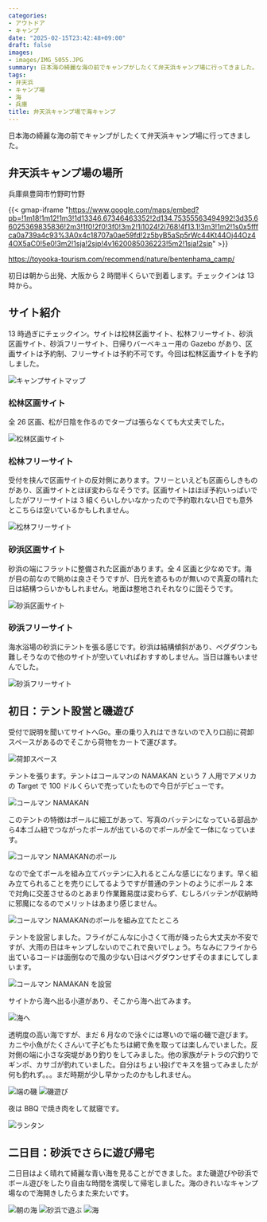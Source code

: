 ```yaml
---
categories:
- アウトドア
- キャンプ
date: "2025-02-15T23:42:48+09:00"
draft: false
images: 
- images/IMG_5055.JPG
summary: 日本海の綺麗な海の前でキャンプがしたくて弁天浜キャンプ場に行ってきました。
tags:
- 弁天浜
- キャンプ場
- 海
- 兵庫
title: 弁天浜キャンプ場で海キャンプ
---
```


日本海の綺麗な海の前でキャンプがしたくて弁天浜キャンプ場に行ってきました。

## 弁天浜キャンプ場の場所

兵庫県豊岡市竹野町竹野

{{< gmap-iframe "https://www.google.com/maps/embed?pb=!1m18!1m12!1m3!1d13346.67346463352!2d134.75355563494992!3d35.66025369835836!2m3!1f0!2f0!3f0!3m2!1i1024!2i768!4f13.1!3m3!1m2!1s0x5fffca0a739a4c93%3A0x4c18707a0ae59fd!2z5byB5aSp5rWc44Kt44Oj44Oz44OX5aC0!5e0!3m2!1sja!2sjp!4v1620085036223!5m2!1sja!2sjp" >}}

<https://toyooka-tourism.com/recommend/nature/bentenhama_camp/>

初日は朝から出発、大阪から 2 時間半くらいで到着します。チェックインは 13
時から。

## サイト紹介

13
時過ぎにチェックイン。サイトは松林区画サイト、松林フリーサイト、砂浜区画サイト、砂浜フリーサイト、日帰りバーベキュー用の
Gazebo
があり、区画サイトは予約制、フリーサイトは予約不可です。今回は松林区画サイトを予約しました。

![キャンプサイトマップ](./images/bentenhamanew.jpg)

### 松林区画サイト

全 26 区画、松が日陰を作るのでタープは張らなくても大丈夫でした。

![松林区画サイト](./images/IMG_5037.JPG)

### 松林フリーサイト

受付を挟んで区画サイトの反対側にあります。フリーといえども区画らしきものがあり、区画サイトとほぼ変わらなそうです。区画サイトはほぼ予約いっぱいでしたがフリーサイトは
3
組くらいしかいなかったので予約取れない日でも意外とこちらは空いているかもしれません。

![松林フリーサイト](./images/IMG_5056.JPG)

### 砂浜区画サイト

砂浜の端にフラットに整備された区画があります。全 4
区画と少なめです。海が目の前なので眺めは良さそうですが、日光を遮るものが無いので真夏の晴れた日は結構つらいかもしれません。地面は整地されそれなりに固そうです。

![砂浜区画サイト](./images/IMG_5051.JPG)

### 砂浜フリーサイト

海水浴場の砂浜にテントを張る感じです。砂浜は結構傾斜があり、ペグダウンも難しそうなので他のサイトが空いていればおすすめしません。当日は誰もいませんでした。

![砂浜フリーサイト](./images/IMG_5050.JPG)

## 初日：テント設営と磯遊び

受付で説明を聞いてサイトへGo。車の乗り入れはできないので入り口前に荷卸スペースがあるのでそこから荷物をカートで運びます。

![荷卸スペース](./images/IMG_5035.JPG)

テントを張ります。テントはコールマンの NAMAKAN という 7 人用でアメリカの
Target で 100 ドルくらいで売っていたもので今日がデビューです。

![コールマン NAMAKAN](./images/IMG_5012.JPG)

このテントの特徴はポールに細工があって、写真のバッテンになっている部品から4本ゴム紐でつながったポールが出ているのでポールが全て一体になっています。

![コールマン NAMAKANのポール](./images/IMG_5017.JPG)

なので全てポールを組み立てバッテンに入れるとこんな感じになります。早く組み立てられることを売りにしてるようですが普通のテントのようにポール
2
本で対角に交差させるのとあまり作業難易度は変わらず、むしろバッテンが収納時に邪魔になるのでメリットはあまり感じません。

![コールマン NAMAKANのポールを組み立てたところ](./images/IMG_5019.JPG)

テントを設営しました。フライがこんなに小さくて雨が降ったら大丈夫か不安ですが、大雨の日はキャンプしないのでこれで良いでしょう。ちなみにフライから出ているコードは面倒なので風の少ない日はペグダウンせずそのままにしてしまいます。

![コールマン NAMAKAN を設営](./images/IMG_5022.JPG)

サイトから海へ出る小道があり、そこから海へ出てみます。

![海へ](./images/IMG_5038.JPG)

透明度の高い海ですが、まだ 6
月なので泳ぐには寒いので端の磯で遊びます。カニや小魚がたくさんいて子どもたちは網で魚を取っては楽しんでいました。反対側の端に小さな突堤があり釣りをしてみました。他の家族がテトラの穴釣りでギンポ、カサゴが釣れていました。自分はちょい投げでキスを狙ってみましたが何も釣れず。。。まだ時期が少し早かったのかもしれません。

![端の磯](./images/IMG_5026.JPG) ![磯遊び](./images/IMG_5027.JPG)

夜は BBQ で焼き肉をして就寝です。

![ランタン](./images/IMG_5047.JPG)

## 二日目：砂浜でさらに遊び帰宅

二日目はよく晴れて綺麗な青い海を見ることができました。また磯遊びや砂浜でボール遊びをしたり自由な時間を満喫して帰宅しました。海のきれいなキャンプ場なので海開きしたらまた来たいです。

![朝の海](./images/IMG_5055.JPG) ![砂浜で遊ぶ](./images/IMG_5054.JPG)
![海](./images/IMG_5049.JPG)
